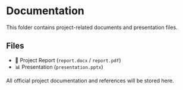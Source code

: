 # Documentation

This folder contains project-related documents and presentation files.

## Files
- 📄 Project Report (`report.docx` / `report.pdf`)
- 📊 Presentation (`presentation.pptx`)

All official project documentation and references will be stored here.
